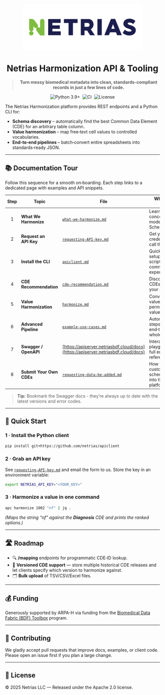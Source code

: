 <p align="center">
  <a href="https://netrias.com">
    <img src="NETRIAS Logotype_Full Color RGB.png" height="150">
  </a>
</p>

<div align="center">

# Netrias Harmonization API & Tooling

> **Turn messy biomedical metadata into clean, standards‑compliant records in just a few lines of code.**

![Python 3.9+](https://img.shields.io/badge/python-3.9%2B-blue)  ![CI](https://img.shields.io/github/actions/workflow/status/netrias/apiclient/ci.yml?label=tests)  ![License](https://img.shields.io/github/license/netrias/apiclient)

</div>

The Netrias Harmonization platform provides REST endpoints and a Python CLI for:

* **Schema discovery** – automatically find the best Common Data Element (CDE) for an arbitrary table column.
* **Value harmonization** – map free‑text cell values to controlled vocabularies.
* **End‑to‑end pipelines** – batch‑convert entire spreadsheets into standards‑ready JSON.

---

## 📚 Documentation Tour

Follow this sequence for a smooth on‑boarding. Each step links to a dedicated page with examples and API snippets.

| Step | Topic                     | File                                                                               | Why read it first?                                              |
| :--: | ------------------------- | ---------------------------------------------------------------------------------- | --------------------------------------------------------------- |
|   1  | **What We Harmonize**     | [`what-we-harmonize.md`](what-we-harmonize.md)                                     | Learn the core concepts & data models (CDEs + Schemas).         |
|   2  | **Request an API Key**    | [`requesting-API-key.md`](requesting-API-key.md)                                   | Get your credentials to call the service.                       |
|   3  | **Install the CLI**       | [`apiclient.md`](apiclient.md)                                                     | Quick local setup for scripting & command‑line experimentation. |
|   4  | **CDE Recommendation** | [`cde-recommendation.md`](cde-recommendation.md)                                   | Discover which CDEs match your columns.                  |
|   5  | **Value Harmonization**   | [`harmonize.md`](harmonize.md)                                                     | Convert raw values into permissible values.                      |
|   6  | **Advanced Pipeline**     | [`example-use-cases.md`](example-use-cases.md)                                     | Automate steps 4‑5 end‑to‑end on a whole table.                 |
|   7  | **Swagger / OpenAPI**     | [https://apiserver.netriasbdf.cloud/docs](https://apiserver.netriasbdf.cloud/docs) | Interactive playground & full endpoint reference.               |
|   8  | **Submit Your Own CDEs**  | [`requesting-data-be-added.md`](requesting-data-be-added.md)                       | How to get your custom schemas loaded into the platform.        |

> **Tip:** Bookmark the Swagger docs - they’re always up to date with the latest versions and error codes.

---

## 🚀 Quick Start

### 1 · Install the Python client

```bash
pip install git+https://github.com/netrias/apiclient
```

### 2 · Grab an API key

See [`requesting-API-key.md`](requesting-API-key.md) and email the form to us. Store the key in an environment variable:

```bash
export NETRIAS_API_KEY="<YOUR_KEY>"
```

### 3 · Harmonize a value in one command

```bash
apc harmonize 1002 "nf" | jq .
```

*(Maps the string “nf” against the **Diagnosis** CDE and prints the ranked options.)*

---

## 🛣️ Roadmap

* 🔍 **/mapping** endpoints for programmatic CDE‑ID lookup.
* 🔄 **Versioned CDE support** — store multiple historical CDE releases and let clients specify which version to harmonize against.
* 🗂️ **Bulk upload** of TSV/CSV/Excel files.


---

## 💰 Funding

Generously supported by ARPA-H via funding from the [Biomedical Data Fabric (BDF) Toolbox](https://arpa-h.gov/explore-funding/programs/arpa-h-bdf-toolbox) program.

---

## 🤝 Contributing

We gladly accept pull requests that improve docs, examples, or client code. Please open an issue first if you plan a large change.

---

## 📜 License

© 2025 Netrias LLC — Released under the Apache 2.0 license.

